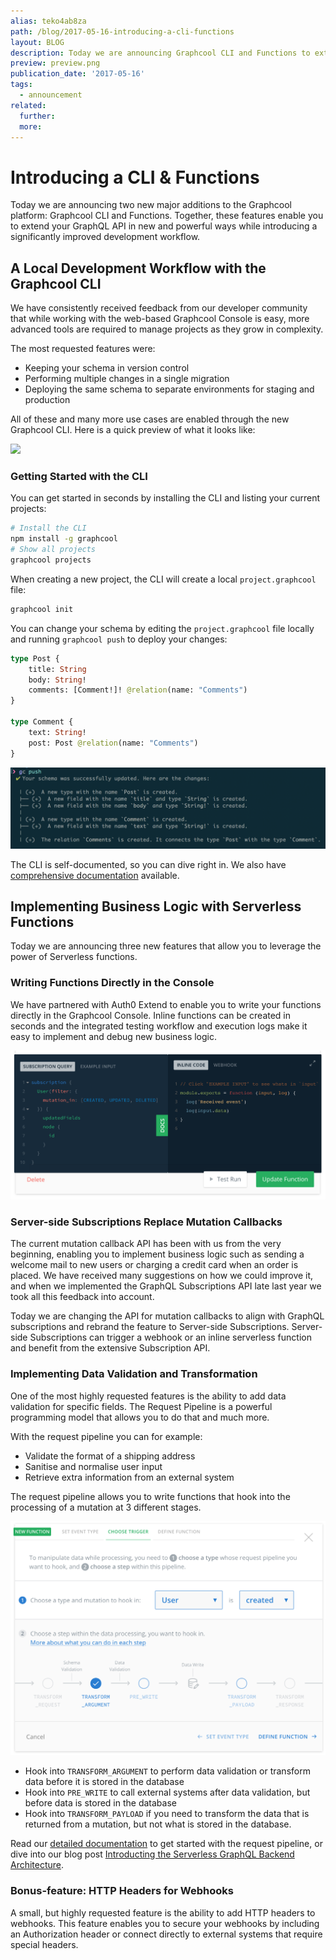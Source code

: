 ```yaml
---
alias: teko4ab8za
path: /blog/2017-05-16-introducing-a-cli-functions
layout: BLOG
description: Today we are announcing Graphcool CLI and Functions to extend your GraphQL API and accomplish better workflows.
preview: preview.png
publication_date: '2017-05-16'
tags:
  - announcement
related:
  further:
  more:
---
```


# Introducing a CLI & Functions

Today we are announcing two new major additions to the Graphcool platform: Graphcool CLI and Functions. Together, these features enable you to extend your GraphQL API in new and powerful ways while introducing a significantly improved development workflow.

## A Local Development Workflow with the Graphcool CLI

We have consistently received feedback from our developer community that while working with the web-based Graphcool Console is easy, more advanced tools are required to manage projects as they grow in complexity.

The most requested features were:

* Keeping your schema in version control
* Performing multiple changes in a single migration
* Deploying the same schema to separate environments for staging and production

All of these and many more use cases are enabled through the new Graphcool CLI. Here is a quick preview of what it looks like:

![](http://imgur.com/Wam4FUN.gif?width=700)

### Getting Started with the CLI

You can get started in seconds by installing the CLI and listing your current projects:

```sh
# Install the CLI
npm install -g graphcool
# Show all projects
graphcool projects
```

When creating a new project, the CLI will create a local `project.graphcool` file:

```sh
graphcool init
```

You can change your schema by editing the `project.graphcool` file locally and running `graphcool push` to deploy your changes:

```graphql
type Post {
    title: String
    body: String!
    comments: [Comment!]! @relation(name: "Comments")
}

type Comment {
    text: String!
    post: Post @relation(name: "Comments")
}
```

![](./gc-push.png)

The CLI is self-documented, so you can dive right in. We also have [comprehensive documentation](!alias-kie1quohli) available.


## Implementing Business Logic with Serverless Functions

Today we are announcing three new features that allow you to leverage the power of Serverless functions.

### Writing Functions Directly in the Console

We have partnered with Auth0 Extend to enable you to write your functions directly in the Graphcool Console. Inline functions can be created in seconds and the integrated testing workflow and execution logs make it easy to implement and debug new business logic.

![](./inline-fn.png)

### Server-side Subscriptions Replace Mutation Callbacks

The current mutation callback API has been with us from the very beginning, enabling you to implement business logic such as sending a welcome mail to new users or charging a credit card when an order is placed. We have received many suggestions on how we could improve it, and when we implemented the GraphQL Subscriptions API late last year we took all this feedback into account.

Today we are changing the API for mutation callbacks to align with GraphQL subscriptions and rebrand the feature to Server-side Subscriptions. Server-side Subscriptions can trigger a webhook or an inline serverless function and benefit from the extensive Subscription API.

### Implementing Data Validation and Transformation

One of the most highly requested features is the ability to add data validation for specific fields. The Request Pipeline is a powerful programming model that allows you to do that and much more.

With the request pipeline you can for example:

* Validate the format of a shipping address
* Sanitise and normalise user input
* Retrieve extra information from an external system

The request pipeline allows you to write functions that hook into the processing of a mutation at 3 different stages.

![](./rp-preview.png)

* Hook into `TRANSFORM_ARGUMENT` to perform data validation or transform data before it is stored in the database
* Hook into `PRE_WRITE` to call external systems after data validation, but before data is stored in the database
* Hook into `TRANSFORM_PAYLOAD` if you need to transform the data that is returned from a mutation, but not what is stored in the database.

Read our [detailed documentation](!alias-pa6guruhaf) to get started with the request pipeline, or dive into our blog post [Introducting the Serverless GraphQL Backend Architecture](!alias-ahde7paig2).

### Bonus-feature: HTTP Headers for Webhooks

A small, but highly requested feature is the ability to add HTTP headers to webhooks. This feature enables you to secure your webhooks by including an Authorization header or connect directly to external systems that require special headers.
